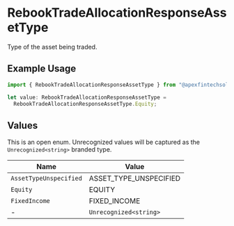 # RebookTradeAllocationResponseAssetType

Type of the asset being traded.

## Example Usage

```typescript
import { RebookTradeAllocationResponseAssetType } from "@apexfintechsolutions/ascend-sdk/models/components";

let value: RebookTradeAllocationResponseAssetType =
  RebookTradeAllocationResponseAssetType.Equity;
```

## Values

This is an open enum. Unrecognized values will be captured as the `Unrecognized<string>` branded type.

| Name                   | Value                  |
| ---------------------- | ---------------------- |
| `AssetTypeUnspecified` | ASSET_TYPE_UNSPECIFIED |
| `Equity`               | EQUITY                 |
| `FixedIncome`          | FIXED_INCOME           |
| -                      | `Unrecognized<string>` |